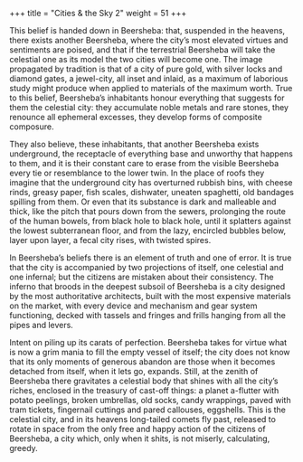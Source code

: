 +++
title = "Cities & the Sky 2"
weight = 51
+++

This belief is handed down in Beersheba: that, suspended in the heavens, there exists another Beersheba, where the city’s most elevated virtues and sentiments are poised, and that if the terrestrial Beersheba will take the celestial one as its model the two cities will become one. The image propagated by tradition is that of a city of pure gold, with silver locks and diamond gates, a jewel-city, all inset and inlaid, as a maximum of laborious study might produce when applied to materials of the maximum worth. True to this belief, Beersheba’s inhabitants honour everything that suggests for them the celestial city: they accumulate noble metals and rare stones, they renounce all ephemeral excesses, they develop forms of composite composure.

They also believe, these inhabitants, that another Beersheba exists underground, the receptacle of everything base and unworthy that happens to them, and it is their constant care to erase from the visible Beersheba every tie or resemblance to the lower twin. In the place of roofs they imagine that the underground city has overturned rubbish bins, with cheese rinds, greasy paper, fish scales, dishwater, uneaten spaghetti, old bandages spilling from them. Or even that its substance is dark and malleable and thick, like the pitch that pours down from the sewers, prolonging the route of the human bowels, from black hole to black hole, until it splatters against the lowest subterranean floor, and from the lazy, encircled bubbles below, layer upon layer, a fecal city rises, with twisted spires.

In Beersheba’s beliefs there is an element of truth and one of error. It is true that the city is accompanied by two projections of itself, one celestial and one infernal; but the citizens are mistaken about their consistency. The inferno that broods in the deepest subsoil of Beersheba is a city designed by the most authoritative architects, built with the most expensive materials on the market, with every device and mechanism and gear system functioning, decked with tassels and fringes and frills hanging from all the pipes and levers.

Intent on piling up its carats of perfection. Beersheba takes for virtue what is now a grim mania to fill the empty vessel of itself; the city does not know that its only moments of generous abandon are those when it becomes detached from itself, when it lets go, expands. Still, at the zenith of Beersheba there gravitates a celestial body that shines with all the city’s riches, enclosed in the treasury of cast-off things: a planet a-flutter with potato peelings, broken umbrellas, old socks, candy wrappings, paved with tram tickets, fingernail cuttings and pared callouses, eggshells. This is the celestial city, and in its heavens long-tailed comets fly past, released to rotate in space from the only free and happy action of the citizens of Beersheba, a city which, only when it shits, is not miserly, calculating, greedy.